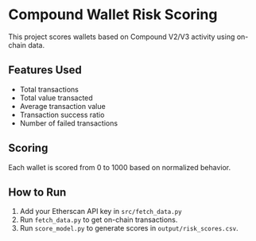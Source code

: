 # Compound Wallet Risk Scoring

This project scores wallets based on Compound V2/V3 activity using on-chain data.

## Features Used
- Total transactions
- Total value transacted
- Average transaction value
- Transaction success ratio
- Number of failed transactions

## Scoring
Each wallet is scored from 0 to 1000 based on normalized behavior.

## How to Run
1. Add your Etherscan API key in `src/fetch_data.py`
2. Run `fetch_data.py` to get on-chain transactions.
3. Run `score_model.py` to generate scores in `output/risk_scores.csv`.
